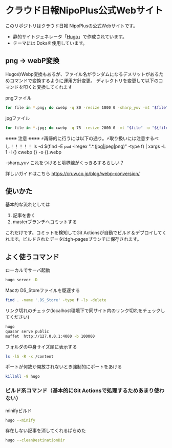 # クラウド日報NipoPlus公式Webサイト

このリポジトリはクラウド日報 NipoPlusの公式Webサイトです。

- 静的サイトジェネレータ「[Hugo](https://gohugo.io/)」で作成されています。
- テーマには Doksを使用しています。

## png -> webP変換

HugoのWebp変換もあるが、ファイル名がランダムになるデメリットがあるためコマンドで変換するように運用方針変更。
ディレクトリを変更して以下のコマンドを叩くと変換してくれます

pngファイル

```sh
for file in *.png; do cwebp -q 80 -resize 1800 0 -sharp_yuv -mt "$file" -o "${file%.*}.webp"; done
```

jpgファイル

```sh
for file in *.jpg; do cwebp -q 75 -resize 2000 0 -mt "$file" -o "${file%.*}.webp"; done
```

※※※※ 注意 ※※※※
⚡再帰的に行うには以下の通り。⚡取り扱いには注意するべし！！！！！
ls -d $(find -E `pwd` -iregex ".\*\.(jpg|jpeg|png)" -type f) | xargs -L 1 -I {} cwebp {} -o {}.webp

-sharp_yuv
これをつけると境界線がくっきるするらしい？

詳しいガイドはこちら
https://cruw.co.jp/blog/webp-conversion/

## 使いかた

基本的な流れとしては

1. 記事を書く
1. masterブランチへコミットする

これだけです。コミットを検知してGit Actionsが自動でビルド＆デプロイしてくれます。ビルドされたデータはgh-pagesブランチに保存されます。

## よく使うコマンド

ローカルでサーバ起動

```sh
hugo server -D
```

Macの DS_Storeファイルを駆逐する

```sh
find . -name '.DS_Store' -type f -ls -delete
```

リンク切れのチェック(localhost環境下で同サイト内のリンク切れをチェックしてください)

```sh
hugo
quasar serve public
muffet  http://127.0.0.1:4000 -b 100000

```

フォルダの中身サイズ順に表示する

```sh
ls -lS -R -x /content

```

ポートが何故か開放されないとき強制的にポートをあける

```sh
killall -9 hugo
```

### ビルド系コマンド（基本的にGit Actionsで処理するためあまり使わない）

minifyビルド

```sh
hugo --minify
```

存在しない記事を消してくれるぱらめた

```sh
hugo --cleanDestinationDir
```
